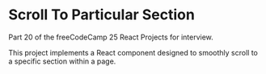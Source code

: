 # Scroll To Particular Section

Part 20 of the freeCodeCamp 25 React Projects for interview.

This project implements a React component designed to smoothly scroll to a specific section within a page.